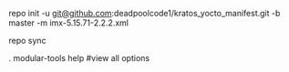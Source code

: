 repo init -u git@github.com:deadpoolcode1/kratos_yocto_manifest.git -b master -m imx-5.15.71-2.2.2.xml

repo sync

. modular-tools help #view all options
